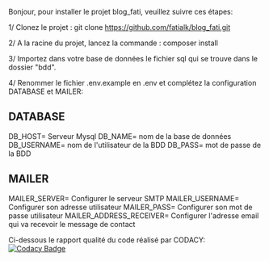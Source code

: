Bonjour, pour installer le projet blog_fati, veuillez suivre ces étapes:

1/ Clonez le projet : git clone https://github.com/fatialk/blog_fati.git

2/ A la racine du projet, lancez la commande : composer install

3/ Importez dans votre base de données le fichier sql qui se trouve dans le dossier "bdd".

4/ Renommer le fichier .env.example en .env et complétez la configuration DATABASE et MAILER:
## DATABASE ##
DB_HOST= Serveur Mysql
DB_NAME= nom de la base de données
DB_USERNAME= nom de l'utilisateur de la BDD
DB_PASS= mot de passe de la BDD
## MAILER ##
MAILER_SERVER= Configurer le serveur SMTP
MAILER_USERNAME= Configurer son adresse utilisateur
MAILER_PASS= Configurer son mot de passe utilisateur
MAILER_ADDRESS_RECEIVER= Configurer l'adresse email qui va recevoir le message de contact


Ci-dessous le rapport qualité du code réalisé par CODACY:
[![Codacy Badge](https://app.codacy.com/project/badge/Grade/d12d277c30814035839f7d09e36ac6b6)](https://app.codacy.com/gh/fatialk/blog_fati/dashboard?utm_source=gh&utm_medium=referral&utm_content=&utm_campaign=Badge_grade)
